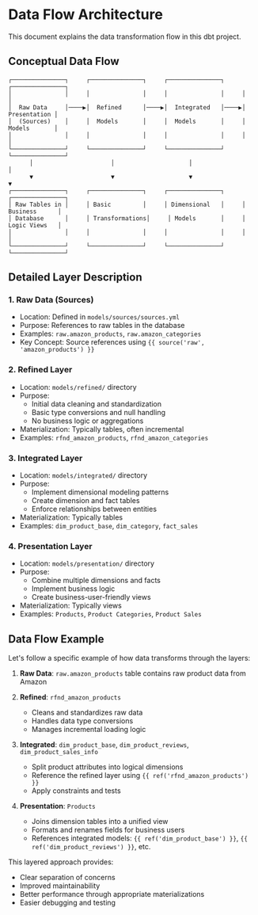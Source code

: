 # Data Flow Architecture

This document explains the data transformation flow in this dbt project.

## Conceptual Data Flow

```
┌───────────────┐     ┌───────────────┐     ┌───────────────┐     ┌───────────────┐
│               │     │               │     │               │     │               │
│  Raw Data     │────▶│  Refined      │────▶│  Integrated   │────▶│  Presentation │
│  (Sources)    │     │  Models       │     │  Models       │     │  Models       │
│               │     │               │     │               │     │               │
└───────────────┘     └───────────────┘     └───────────────┘     └───────────────┘
      │                      │                     │                     │
      ▼                      ▼                     ▼                     ▼
┌───────────────┐     ┌───────────────┐     ┌───────────────┐     ┌───────────────┐
│ Raw Tables in │     │ Basic         │     │ Dimensional   │     │ Business      │
│ Database      │     │ Transformations│     │ Models       │     │ Logic Views   │
│               │     │               │     │               │     │               │
└───────────────┘     └───────────────┘     └───────────────┘     └───────────────┘
```

## Detailed Layer Description

### 1. Raw Data (Sources)
- Location: Defined in `models/sources/sources.yml`
- Purpose: References to raw tables in the database
- Examples: `raw.amazon_products`, `raw.amazon_categories`
- Key Concept: Source references using `{{ source('raw', 'amazon_products') }}`

### 2. Refined Layer
- Location: `models/refined/` directory
- Purpose: 
  - Initial data cleaning and standardization
  - Basic type conversions and null handling
  - No business logic or aggregations
- Materialization: Typically tables, often incremental
- Examples: `rfnd_amazon_products`, `rfnd_amazon_categories`

### 3. Integrated Layer
- Location: `models/integrated/` directory
- Purpose:
  - Implement dimensional modeling patterns
  - Create dimension and fact tables
  - Enforce relationships between entities
- Materialization: Typically tables
- Examples: `dim_product_base`, `dim_category`, `fact_sales`

### 4. Presentation Layer
- Location: `models/presentation/` directory
- Purpose:
  - Combine multiple dimensions and facts
  - Implement business logic
  - Create business-user-friendly views
- Materialization: Typically views
- Examples: `Products`, `Product Categories`, `Product Sales`

## Data Flow Example

Let's follow a specific example of how data transforms through the layers:

1. **Raw Data**: `raw.amazon_products` table contains raw product data from Amazon
   
2. **Refined**: `rfnd_amazon_products` 
   - Cleans and standardizes raw data
   - Handles data type conversions
   - Manages incremental loading logic

3. **Integrated**: `dim_product_base`, `dim_product_reviews`, `dim_product_sales_info`
   - Split product attributes into logical dimensions
   - Reference the refined layer using `{{ ref('rfnd_amazon_products') }}`
   - Apply constraints and tests

4. **Presentation**: `Products` 
   - Joins dimension tables into a unified view
   - Formats and renames fields for business users
   - References integrated models: `{{ ref('dim_product_base') }}`, `{{ ref('dim_product_reviews') }}`, etc.

This layered approach provides:
- Clear separation of concerns
- Improved maintainability
- Better performance through appropriate materializations
- Easier debugging and testing
